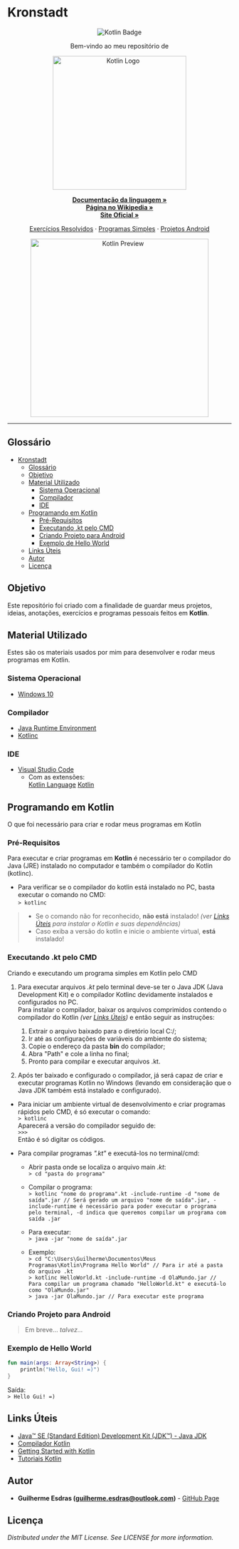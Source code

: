 <!-- Título do Respositório -->
# Kronstadt
<!-- -->

<!-- Badges -->
<p align="center">
    <img src="https://img.shields.io/badge/made%20with-Kotlin-purple.svg?style=flat&colorB=BD5CF3&logo=Kotlin" alt="Kotlin Badge">
</p>
<!-- -->

<!-- Msg de boas vindas -->
<p align="center">Bem-vindo ao meu repositório de
<!-- -->

<!-- Logo -->
<p align="center">
    <img align="center" src="https://logos-download.com/wp-content/uploads/2016/10/Kotlin_logo_wordmark.png" alt="Kotlin Logo" width="300">
</p>
<!-- -->

<!-- Links Principais-->
<p align="center">
    <a href="https://kotlinlang.org/docs/reference/" target="_blank"><strong>Documentação da linguagem »</strong></a>
    <br/>
    <a href="https://pt.wikipedia.org/wiki/Kotlin" target="_blank"><strong>Página no Wikipedia »</strong></a>
    <br/>
    <a href="https://kotlinlang.org/" target="_blank"><strong>Site Oficial »</strong></a>
    <br/>
</p>
<!-- -->

<!-- Links do Repositório -->
<p align="center">
    <a href="Exercícios Resolvidos">Exercícios Resolvidos</a>
    ·
    <a href="Programas Simples">Programas Simples</a>
    ·
    <a href="Projetos Android">Projetos Android</a>
</p>
<!-- -->

<!-- Language Preview-->
<p align="center">
    <img align="center" src="https://raw.githubusercontent.com/alexmt/atom-kotlin-language/master/sample.png" alt="Kotlin Preview" width="400">
</p>
<!-- -->

---

<!-- Table of Contents -->
## Glossário
- [Kronstadt](#Kronstadt)
  - [Glossário](#Gloss%C3%A1rio)
  - [Objetivo](#Objetivo)
  - [Material Utilizado](#Material-Utilizado)
    - [Sistema Operacional](#Sistema-Operacional)
    - [Compilador](#Compilador)
    - [IDE](#IDE)
  - [Programando em Kotlin](#Programando-em-Kotlin)
    - [Pré-Requisitos](#Pr%C3%A9-Requisitos)
    - [Executando .kt pelo CMD](#Executando-kt-pelo-CMD)
    - [Criando Projeto para Android](#Criando-Projeto-para-Android)
    - [Exemplo de Hello World](#Exemplo-de-Hello-World)
  - [Links Úteis](#Links-%C3%9Ateis)
  - [Autor](#Autor)
  - [Licença](#Licen%C3%A7a)
<!-- -->

<!-- Objetivo -->
## Objetivo
Este repositório foi criado com a finalidade de guardar meus projetos, ideias, anotações, exercícios e programas pessoais feitos em <strong>Kotlin</strong>.
<!-- -->

<!-- Material Utilizado -->
## Material Utilizado
Estes são os materiais usados por mim para desenvolver e rodar meus programas em Kotlin.
### Sistema Operacional
- [Windows 10](https://www.microsoft.com/pt-br/windows/)
### Compilador
- [Java Runtime Environment](#Links-%C3%9Ateis)
- [Kotlinc](#Links-%C3%9Ateis)
### IDE
- [Visual Studio Code](https://code.visualstudio.com/)
  - Com as extensões: <br/>
    [Kotlin Language](https://marketplace.visualstudio.com/items?itemName=mathiasfrohlich.Kotlin)
    [Kotlin](https://marketplace.visualstudio.com/items?itemName=fwcd.kotlin)
<!-- -->

<!-- Programando em ... -->
## Programando em Kotlin
O que foi necessário para criar e rodar meus programas em Kotlin

### Pré-Requisitos
Para executar e criar programas em **Kotlin** é necessário ter o compilador do Java (JRE) instalado no computador e também o compilador do Kotlin (kotlinc).

- Para verificar se o compilador do kotlin está instalado no PC, basta executar o comando no CMD: <br/>
    `> kotlinc`
> - Se o comando não for reconhecido, **não está** instalado! *(ver [Links Úteis](#Links-%C3%9Ateis) para instalar o Kotlin e suas dependências)* <br/>
> - Caso exiba a versão do kotlin e inicie o ambiente virtual, **está** instalado! <br/>

### Executando .kt pelo CMD
Criando e executando um programa simples em Kotlin pelo CMD

1. Para executar arquivos *.kt* pelo terminal deve-se ter o Java JDK (Java Development Kit) e o compilador Kotlinc devidamente instalados e configurados no PC. <br/>
   Para instalar o compilador, baixar os arquivos comprimidos contendo o compilador do Kotlin *(ver [Links Úteis](#Links-%C3%9Ateis))* e então seguir as instruções:
   1. Extrair o arquivo baixado para o diretório local C:/;
   2. Ir até as configurações de variáveis do ambiente do sistema;
   3. Copie o endereço da pasta **bin** do compilador;
   4. Abra "Path" e cole a linha no final;
   5. Pronto para compilar e executar arquivos .kt.

2. Após ter baixado e configurado o compilador, já será capaz de criar e executar programas Kotlin no Windows (levando em consideração que o Java JDK também está instalado e configurado).

- Para iniciar um ambiente virtual de desenvolvimento e criar programas rápidos pelo CMD, é só executar o comando: <br/>
    `> kotlinc` <br/>
    Aparecerá a versão do compilador seguido de: <br/>
    `>>>` <br/>
    Então é só digitar os códigos. <br/>

- Para compilar programas *".kt"* e executá-los no terminal/cmd:
  - Abrir pasta onde se localiza o arquivo main *.kt*: <br/>
     `> cd "pasta do programa"`
  - Compilar o programa: <br/>
     `> kotlinc "nome do programa".kt -include-runtime -d "nome de saída".jar // Será gerado um arquivo "nome de saída".jar, -include-runtime é necessário para poder executar o programa pelo terminal, -d indica que queremos compilar um programa com saída .jar`
  - Para executar: <br/>
     `> java -jar "nome de saída".jar`
  
  - Exemplo: <br/>
     `> cd "C:\Users\Guilherme\Documentos\Meus Programas\Kotlin\Programa Hello World" // Para ir até a pasta do arquivo .kt` <br/>
     `> kotlinc HelloWorld.kt -include-runtime -d OlaMundo.jar // Para compilar um programa chamado "HelloWorld.kt" e executá-lo como "OlaMundo.jar"` <br/>
     `> java -jar OlaMundo.jar // Para executar este programa`

### Criando Projeto para Android
> Em breve... *talvez...*

### Exemplo de Hello World
``` Kotlin
fun main(args: Array<String>) {
    println("Hello, Gui! =)")
}
```

Saída: <br/>
`> Hello Gui! =)`
<!-- -->

<!-- Links-->
## Links Úteis
- [Java™ SE (Standard Edition) Development Kit (JDK™) - Java JDK](https://www.oracle.com/technetwork/pt/java/javase/downloads/jdk8-downloads-2133151.html)
- [Compilador Kotlin](https://github.com/JetBrains/kotlin/releases/tag/v1.3.41)
- [Getting Started with Kotlin](https://kotlinlang.org/docs/tutorials/command-line.html)
- [Tutoriais Kotlin](https://kotlinlang.org/docs/tutorials/)
<!-- -->

<!-- Autor/Contato -->
## Autor
* **Guilherme Esdras (guilherme.esdras@outlook.com)** - [GitHub Page](https://github.com/GuilhermeEsdras)
<!-- -->

<!-- Licença -->
## Licença
*Distributed under the MIT License. See LICENSE for more information.*